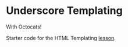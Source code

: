 # Underscore Templating
With Octocats!

Starter code for the HTML Templating [lesson](https://github.com/sf-wdi-21/notes/blob/master/week-02/day-03-jquery-templating/html-templating/readme.md).

